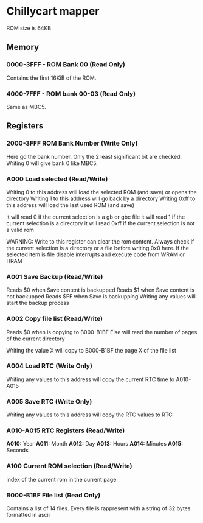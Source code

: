 # Chillycart mapper

ROM size is 64KB

## Memory

### 0000-3FFF - ROM Bank 00 (Read Only)

Contains the first 16KiB of the ROM.

### 4000-7FFF - ROM bank 00-03 (Read Only)

Same as MBC5.

## Registers

### 2000-3FFF ROM Bank Number (Write Only)

Here go the bank number. Only the 2 least significant bit are checked. Writing 0 will give bank 0 like MBC5.

### A000 Load selected (Read/Write)

Writing 0 to this address will load the selected ROM (and save) or opens the directory
Writing 1 to this address will go back by a directory
Writing 0xff to this address will load the last used ROM (and save)

it will read 0 if the current selection is a gb or gbc file
it will read 1 if the current selection is a directory
it will read 0xff if the current selection is not a valid rom

WARNING: Write to this register can clear the rom content. Always check if the current selection is a directory or a file before writing 0x0 here. If the selected item is file disable interrupts and execute code from WRAM or HRAM

### A001 Save Backup (Read/Write)

Reads $0 when Save content is backupped
Reads $1 when Save content is not backupped
Reads $FF when Save is backupping
Writing any values will start the backup process

### A002 Copy file list (Read/Write)

Reads $0 when is copying to B000-B1BF
Else will read the number of pages of the current directory

Writing the value X will copy to B000-B1BF the page X of the file list

### A004 Load RTC (Write Only)

Writing any values to this address will copy the current RTC time to A010-A015

### A005 Save RTC (Write Only)

Writing any values to this address will copy the RTC values to RTC

### A010-A015 RTC Registers (Read/Write)

**A010:** Year
**A011:** Month
**A012:** Day
**A013:** Hours
**A014:** Minutes
**A015:** Seconds

### A100 Current ROM selection (Read/Write)

index of the current rom in the current page

### B000-B1BF File list (Read Only)

Contains a list of 14 files. Every file is rappresent with a string of 32 bytes formatted in ascii
